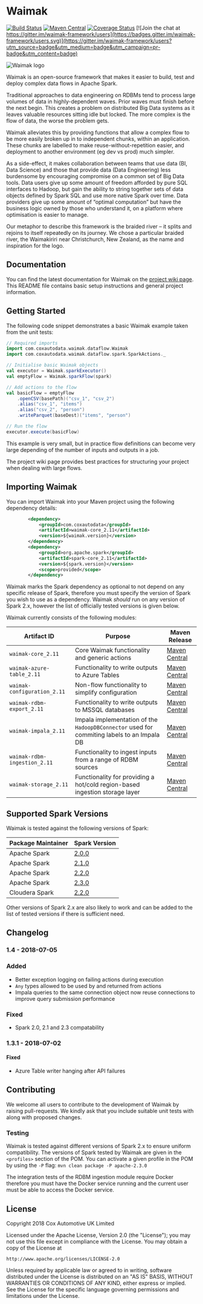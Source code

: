 # Waimak

[![Build Status](https://travis-ci.org/CoxAutomotiveDataSolutions/waimak.svg?branch=develop)](https://travis-ci.org/CoxAutomotiveDataSolutions/waimak) 
[![Maven Central](https://img.shields.io/maven-central/v/com.coxautodata/waimak-core_2.11.svg)](http://search.maven.org/#search%7Cga%7C1%7Cwaimak) [![Coverage Status](https://coveralls.io/repos/github/CoxAutomotiveDataSolutions/waimak/badge.svg?branch=develop)](https://coveralls.io/github/CoxAutomotiveDataSolutions/waimak?branch=develop) [![Join the chat at https://gitter.im/waimak-framework/users](https://badges.gitter.im/waimak-framework/users.svg)](https://gitter.im/waimak-framework/users?utm_source=badge&utm_medium=badge&utm_campaign=pr-badge&utm_content=badge)


![Waimak logo](images/waimak.png)

Waimak is an open-source framework that makes it easier to build, test and deploy complex data flows in Apache Spark.

Traditional approaches to data engineering on RDBMs tend to process large volumes of data in highly-dependent waves. Prior waves must finish before the next begin. This creates a problem on distributed Big Data systems as it leaves valuable resources sitting idle but locked. The more complex is the flow of data, the worse the problem gets.

Waimak alleviates this by providing functions that allow a complex flow to be more easily broken up in to independent chunks, within an application. These chunks are labelled to make reuse-without-repetition easier, and deployment to another environment (eg dev vs prod) much simpler.

As a side-effect, it makes collaboration between teams that use data (BI, Data Science) and those that provide data (Data Engineering) less burdensome by encouraging compromise on a common set of Big Data tools. Data users give up some amount of freedom afforded by pure SQL interfaces to Hadoop, but gain the ability to string together sets of data objects defined by Spark SQL and use more native Spark over time. Data providers give up some amount of “optimal computation” but have the business logic owned by those who understand it, on a platform where optimisation is easier to manage.

Our metaphor to describe this framework is the braided river – it splits and rejoins to itself repeatedly on its journey. We chose a particular braided river, the Waimakiriri near Christchurch, New Zealand, as the name and inspiration for the logo.

## Documentation

You can find the latest documentation for Waimak on the [project wiki page](https://github.com/CoxAutomotiveDataSolutions/waimak/wiki). This README file contains basic setup instructions and general project information.

## Getting Started

The following code snippet demonstrates a basic Waimak example taken from the unit tests:

```scala
// Required imports
import com.coxautodata.waimak.dataflow.Waimak
import com.coxautodata.waimak.dataflow.spark.SparkActions._

// Initialise basic Waimak objects
val executor = Waimak.sparkExecutor()
val emptyFlow = Waimak.sparkFlow(spark)

// Add actions to the flow
val basicFlow = emptyFlow
    .openCSV(basePath)("csv_1", "csv_2")
    .alias("csv_1", "items")
    .alias("csv_2", "person")
    .writeParquet(baseDest)("items", "person")

// Run the flow
executor.execute(basicFlow)
```

This example is very small, but in practice flow definitions can become very large depending of the number of inputs and outputs in a job.

The project wiki page provides best practices for structuring your project when dealing with large flows.

## Importing Waimak

You can import Waimak into your Maven project using the following dependency details:

```xml
        <dependency>
            <groupId>com.coxautodata</groupId>
            <artifactId>waimak-core_2.11</artifactId>
            <version>${waimak.version}</version>
        </dependency>
        <dependency>
            <groupId>org.apache.spark</groupId>
            <artifactId>spark-core_2.11</artifactId>
            <version>${spark.version}</version>
            <scope>provided</scope>
        </dependency>
```

Waimak marks the Spark dependency as optional to not depend on any specific release of Spark, therefore you must specify the version of Spark you wish to use as a dependency. Waimak _should_ run on any version of Spark 2.x, however the list of officially tested versions is given below.

Waimak currently consists of the following modules:

Artifact ID | Purpose | Maven Release
----------- | ------- | -------------
`waimak-core_2.11` | Core Waimak functionality and generic actions | [Maven Central](http://search.maven.org/#search%7Cga%7C1%7Ca%3A%22waimak-core_2.11%22) 
`waimak-azure-table_2.11` | Functionality to write outputs to Azure Tables | [Maven Central](http://search.maven.org/#search%7Cga%7C1%7Ca%3A%22waimak-azure-table_2.11%22)
`waimak-configuration_2.11` | Non-flow functionality to simplify configuration | [Maven Central](http://search.maven.org/#search%7Cga%7C1%7Ca%3A%22waimak-configuration_2.11%22)
`waimak-rdbm-export_2.11` | Functionality to write outputs to MSSQL databases | [Maven Central](http://search.maven.org/#search%7Cga%7C1%7Ca%3A%22waimak-rdbm-export_2.11%22)
`waimak-impala_2.11` | Impala implementation of the `HadoopDBConnector` used for commiting labels to an Impala DB | [Maven Central](http://search.maven.org/#search%7Cga%7C1%7Ca%3A%22waimak-impala_2.11%22)
`waimak-rdbm-ingestion_2.11` | Functionality to ingest inputs from a range of RDBM sources | [Maven Central](http://search.maven.org/#search%7Cga%7C1%7Ca%3A%22waimak-rdbm-ingestion_2.11%22)
`waimak-storage_2.11` | Functionality for providing a hot/cold region-based ingestion storage layer | [Maven Central](http://search.maven.org/#search%7Cga%7C1%7Ca%3A%22waimak-storage_2.11%22)

## Supported Spark Versions

Waimak is tested against the following versions of Spark:

Package Maintainer | Spark Version
------------------ | -------------
Apache Spark | [2.0.0](https://spark.apache.org/releases/spark-release-2-0-0.html)
Apache Spark | [2.1.0](https://spark.apache.org/releases/spark-release-2-1-0.html)
Apache Spark | [2.2.0](https://spark.apache.org/releases/spark-release-2-2-0.html)
Apache Spark | [2.3.0](https://spark.apache.org/releases/spark-release-2-3-0.html)
Cloudera Spark | [2.2.0](https://www.cloudera.com/documentation/spark2/latest/topics/spark2.html)

Other versions of Spark 2.x are also likely to work and can be added to the list of tested versions if there is sufficient need.

## Changelog

### 1.4 - 2018-07-05

### Added
- Better exception logging on failing actions during execution
- `Any` types allowed to be used by and returned from actions
- Impala queries to the same connection object now reuse connections to improve query submission performance

### Fixed
- Spark 2.0, 2.1 and 2.3 compatability

### 1.3.1 - 2018-07-02

#### Fixed
- Azure Table writer hanging after API failures

## Contributing

We welcome all users to contribute to the development of Waimak by raising pull-requests. We kindly ask that you include suitable unit tests with along with proposed changes.

### Testing

Waimak is tested against different versions of Spark 2.x to ensure uniform compatibility. The versions of Spark tested by Waimak are given in the `<profiles>` section of the POM. You can activate a given profile in the POM by using the `-P` flag: `mvn clean package -P apache-2.3.0`

The integration tests of the RDBM ingestion module require Docker therefore you must have the Docker service running and the current user must be able to access the Docker service.

## License

Copyright 2018 Cox Automotive UK Limited

Licensed under the Apache License, Version 2.0 (the "License");
you may not use this file except in compliance with the License.
You may obtain a copy of the License at

    http://www.apache.org/licenses/LICENSE-2.0

Unless required by applicable law or agreed to in writing, software
distributed under the License is distributed on an "AS IS" BASIS,
WITHOUT WARRANTIES OR CONDITIONS OF ANY KIND, either express or implied.
See the License for the specific language governing permissions and
limitations under the License.
